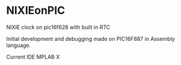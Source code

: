 # NIXIEonPIC
NIXIE clock on pic16f628 with built in RTC

Initial development and debugging made on PIC16F887 in Assembly language.

Current IDE MPLAB X
